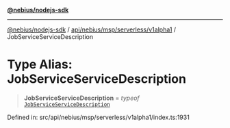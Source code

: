 [**@nebius/nodejs-sdk**](../../../../../../README.md)

***

[@nebius/nodejs-sdk](../../../../../../README.md) / [api/nebius/msp/serverless/v1alpha1](../README.md) / JobServiceServiceDescription

# Type Alias: JobServiceServiceDescription

> **JobServiceServiceDescription** = *typeof* [`JobServiceServiceDescription`](../variables/JobServiceServiceDescription.md)

Defined in: src/api/nebius/msp/serverless/v1alpha1/index.ts:1931

